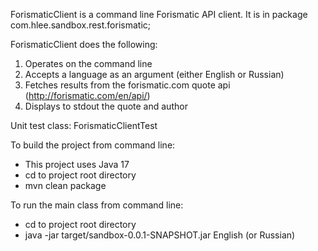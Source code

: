 ForismaticClient is a command line Forismatic API client.
It is in package com.hlee.sandbox.rest.forismatic;

ForismaticClient does the following:

1. Operates on the command line
2. Accepts a language as an argument (either English or Russian)
3. Fetches results from the forismatic.com quote api (http://forismatic.com/en/api/)
4. Displays to stdout the quote and author

Unit test class: ForismaticClientTest

To build the project from command line: 
- This project uses Java 17
- cd to project root directory
- mvn clean package

To run the main class from command line:
- cd to project root directory
- java -jar target/sandbox-0.0.1-SNAPSHOT.jar English (or Russian)
